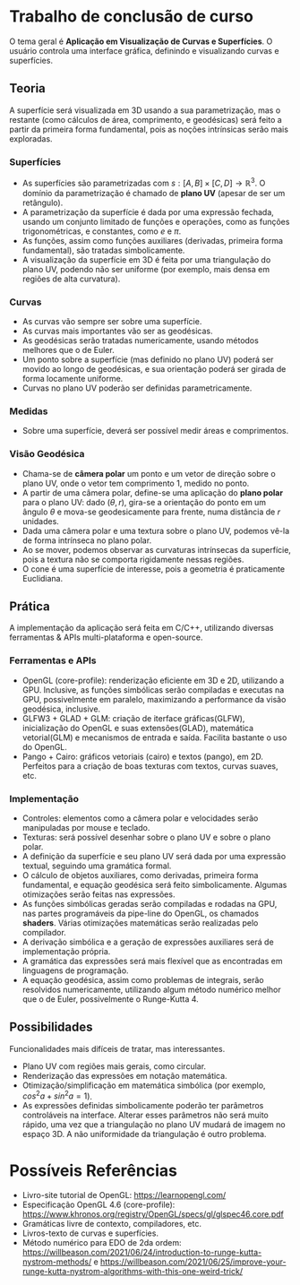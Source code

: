 # Trabalho de conclusão de curso
O tema geral é **Aplicação em Visualização de Curvas e Superfícies**.
O usuário controla uma interface gráfica, definindo e visualizando curvas e superfícies.

## Teoria
A superfície será visualizada em 3D usando a sua parametrização, mas o restante (como cálculos de área, comprimento, e geodésicas) será feito a partir da primeira forma fundamental, pois as noções intrínsicas serão mais exploradas.

### Superfícies
- As superfícies são parametrizadas com $s: [A,B] \times [C,D] \rightarrow \mathbb{R}^3$.
O domínio da parametrização é chamado de **plano UV** (apesar de ser um retângulo).
- A parametrização da superfície é dada por uma expressão fechada, usando um conjunto limitado de funções e operações, como as funções trigonométricas, e constantes, como $e$ e $\pi$.
- As funções, assim como funções auxiliares (derivadas, primeira forma fundamental), são tratadas simbolicamente.
- A visualização da superfície em 3D é feita por uma triangulação do plano UV, podendo não ser uniforme (por exemplo, mais densa em regiões de alta curvatura).

### Curvas
- As curvas vão sempre ser sobre uma superfície.
- As curvas mais importantes vão ser as geodésicas.
- As geodésicas serão tratadas numericamente, usando métodos melhores que o de Euler.
- Um ponto sobre a superfície (mas definido no plano UV) poderá ser movido ao longo de geodésicas, e sua orientação poderá ser girada de forma locamente uniforme.
- Curvas no plano UV poderão ser definidas parametricamente.

### Medidas
- Sobre uma superfície, deverá ser possível medir áreas e comprimentos.

### Visão Geodésica
- Chama-se de **câmera polar** um ponto e um vetor de direção sobre o plano UV, onde o vetor tem comprimento 1, medido no ponto.
- A partir de uma câmera polar, define-se uma aplicação do **plano polar** para o plano UV: dado $(\theta, r)$, gira-se a orientação do ponto em um ângulo $\theta$ e mova-se geodesicamente para frente, numa distância de $r$ unidades.
- Dada uma câmera polar e uma textura sobre o plano UV, podemos vê-la de forma intrínseca no plano polar.
- Ao se mover, podemos observar as curvaturas intrínsecas da superfície, pois a textura não se comporta rigidamente nessas regiões.
- O cone é uma superfície de interesse, pois a geometria é praticamente Euclidiana.

## Prática
A implementação da aplicação será feita em C/C++, utilizando diversas ferramentas & APIs multi-plataforma e open-source.

### Ferramentas e APIs
- OpenGL (core-profile): renderização eficiente em 3D e 2D, utilizando a GPU. Inclusive, as funções simbólicas serão compiladas e executas na GPU, possivelmente em paralelo, maximizando a performance da visão geodésica, inclusive.
- GLFW3 + GLAD + GLM: criação de iterface gráficas(GLFW), inicialização do OpenGL e suas extensões(GLAD), matemática vetorial(GLM) e mecanismos de entrada e saída. Facilita bastante o uso do OpenGL.
- Pango + Cairo: gráficos vetoriais (cairo) e textos (pango), em 2D. Perfeitos para a criação de boas texturas com textos, curvas suaves, etc.

### Implementação
- Controles: elementos como a câmera polar e velocidades serão manipuladas por mouse e teclado.
- Texturas: será possível desenhar sobre o plano UV e sobre o plano polar.
- A definição da superfície e seu plano UV será dada por uma expressão textual, seguindo uma gramática formal.
- O cálculo de objetos auxiliares, como derivadas, primeira forma fundamental, e equação geodésica será feito simbolicamente. Algumas otimizações serão feitas nas expressões.
- As funções simbólicas geradas serão compiladas e rodadas na GPU, nas partes programáveis da pipe-line do OpenGL, os chamados  **shaders**. Várias otimizações matemáticas serão realizadas pelo compilador.
- A derivação simbólica e a geração de expressões auxiliares será de implementação própria.
- A gramática das expressões será mais flexível que as encontradas em linguagens de programação.
- A equação geodésica, assim como problemas de integrais, serão resolvidos numericamente, utilizando algum método numérico melhor que o de Euler, possivelmente o Runge-Kutta 4.

## Possibilidades
Funcionalidades mais difíceis de tratar, mas interessantes.

- Plano UV com regiões mais gerais, como circular.
- Renderização das expressões em notação matemática.
- Otimização/simplificação em matemática simbólica (por exemplo, $cos^2a+sin^2a=1$).
- As expressões definidas simbolicamente poderão ter parâmetros controláveis na interface. Alterar esses parâmetros não será muito rápido, uma vez que a triangulação no plano UV mudará de imagem no espaço 3D. A não uniformidade da triangulação é outro problema.

# Possíveis Referências

- Livro-site tutorial de OpenGL: <https://learnopengl.com/>
- Especificação OpenGL 4.6 (core-profile): <https://www.khronos.org/registry/OpenGL/specs/gl/glspec46.core.pdf>
- Gramáticas livre de contexto, compiladores, etc.
- Livros-texto de curvas e superfícies.
- Método numérico para EDO de 2da ordem: <https://willbeason.com/2021/06/24/introduction-to-runge-kutta-nystrom-methods/> e <https://willbeason.com/2021/06/25/improve-your-runge-kutta-nystrom-algorithms-with-this-one-weird-trick/>